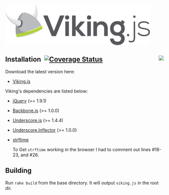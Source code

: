 <a href="vikingjs.org">![Viking.js](/logo.jpg)</a>

## Installation <a href="https://semaphoreapp.com/projects/2007/branches/41585"><img style="float:right" src="https://semaphoreapp.com/api/v1/projects/de13df90eadbe3e26d246510c52c6003f89bc890/41585/badge.png"></a>&nbsp;[![Coverage Status](https://coveralls.io/repos/42floors/viking/badge.png?branch=master)](https://coveralls.io/r/42floors/viking)

Download the latest version here:

* [Viking.js](viking.js)

Viking's dependencies are listed below:

* [jQuery](http://jquery.com/) (>= 1.9.1)

* [Backbone.js](http://underscorejs.org/) (>= 1.0.0)

* [Underscore.js](http://underscorejs.org/) (>= 1.4.4)

* [Underscore.Inflector](https://github.com/jeremyruppel/underscore.inflection) (>= 1.0.0)

* [strftime](https://github.com/samsonjs/strftime)

    To Get `strftime` working in the browser I had to comment out lines #18-23,
    and #26.

## Building

Run `rake build` from the base directory. It will output `viking.js` in the root dir.
